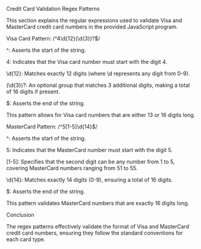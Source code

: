 Credit Card Validation Regex Patterns

This section explains the regular expressions used to validate Visa and MasterCard credit card numbers in the provided JavaScript program.

Visa Card Pattern: /^4\d{12}(\d{3})?$/

^: Asserts the start of the string.

4: Indicates that the Visa card number must start with the digit 4.

\d{12}: Matches exactly 12 digits (where \d represents any digit from 0-9).

(\d{3})?: An optional group that matches 3 additional digits, making a total of 16 digits if present.

$: Asserts the end of the string.

This pattern allows for Visa card numbers that are either 13 or 16 digits long.

MasterCard Pattern: /^5[1-5]\d{14}$/

^: Asserts the start of the string.

5: Indicates that the MasterCard number must start with the digit 5.

[1-5]: Specifies that the second digit can be any number from 1 to 5, covering MasterCard numbers ranging from 51 to 55.

\d{14}: Matches exactly 14 digits (0-9), ensuring a total of 16 digits.

$: Asserts the end of the string.

This pattern validates MasterCard numbers that are exactly 16 digits long.

Conclusion

The regex patterns effectively validate the format of Visa and MasterCard credit card numbers, ensuring they follow the standard conventions for each card type.
